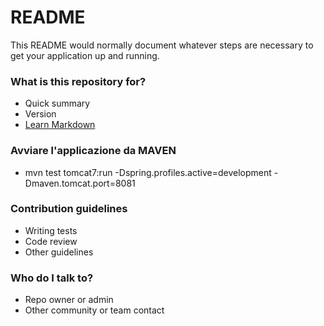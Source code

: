 # README #

This README would normally document whatever steps are necessary to get your application up and running.

### What is this repository for? ###

* Quick summary
* Version
* [Learn Markdown](https://bitbucket.org/tutorials/markdowndemo)

### Avviare l'applicazione da MAVEN ###

* mvn test tomcat7:run -Dspring.profiles.active=development -Dmaven.tomcat.port=8081


### Contribution guidelines ###

* Writing tests
* Code review
* Other guidelines

### Who do I talk to? ###

* Repo owner or admin
* Other community or team contact